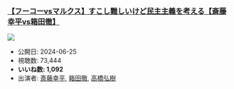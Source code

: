 ### [【フーコーvsマルクス】すこし難しいけど民主主義を考える【斎藤幸平vs箱田徹】](https://www.youtube.com/watch?v=ynW4epPAihM)
[![](https://img.youtube.com/vi/ynW4epPAihM/sddefault.jpg)](https://www.youtube.com/watch?v=ynW4epPAihM)
-   公開日: 2024-06-25
-   視聴数: 73,444
-   **いいね数: 1,092**
-   出演者: [斎藤幸平](/rehacq_fan/people/斎藤幸平 "wikilink"), [箱田徹](/rehacq_fan/people/箱田徹 "wikilink"), [高橋弘樹](/rehacq_fan/people/高橋弘樹 "wikilink")

